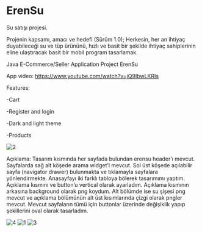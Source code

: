 # ErenSu
Su satışı projesi.

Projenin kapsamı, amacı ve hedefi (Sürüm 1.0); Herkesin, her an ihtiyaç duyabileceği su ve tüp ürününü, hızlı ve basit bir şekilde ihtiyaç sahiplerinin eline ulaştıracak basit bir mobil program tasarlamak.

Java E-Commerce/Seller Application Project ErenSu

App video:
https://www.youtube.com/watch?v=jQ9IbwLKRIs

Features:

-Cart

-Register and login

-Dark and light theme

-Products


![2](https://user-images.githubusercontent.com/40443383/189900594-87e26aad-0f87-4f44-a664-848980b6c341.png)


Açıklama: Tasarım kısmında her sayfada bulundan erensu header’ı mevcut. Sayfalarda sağ alt köşede arama widget’I mevcut. Sol üst köşede açılabilir sayfa (navigator drawer) bulunmakta ve tıklamayla sayfalara yönlendirmekte. Anasayfayı iki farklı tabloya bölerek tasarımımı yaptım. Açıklama kısmını ve button’u vertical olarak ayarladım. Açıklama kısmının arkasına background olarak png koydum. Alt bölümde ise su şişesi png mevcut ve açıklama bölümünün alt üst kısımlarında çizgi olarak pngler mevcut. Mevcut sayfaların tümü için buttonlar üzerinde değişiklik yapıp şekillerini oval olarak tasarladım.


![4](https://user-images.githubusercontent.com/40443383/189900660-a7295844-4d84-4953-9a38-6884f25450b0.png)
![1](https://user-images.githubusercontent.com/40443383/189900665-a622ab66-7231-40f5-8ef6-a6d210ba7173.png)
![3](https://user-images.githubusercontent.com/40443383/189900667-066e8338-cb87-469e-9ea8-697d84d731b4.png)


